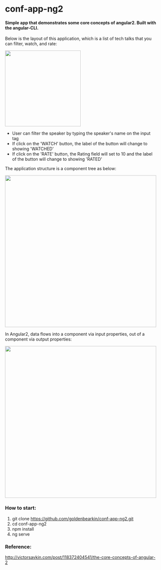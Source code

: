 # conf-app-ng2

#### Simple app that demonstrates some core concepts of angular2. Built with the angular-CLI.

Below is the layout of this application, which is a list of tech talks that you can filter, watch, and rate:

<img src="https://github.com/goldenbearkin/conf-app-ng2/blob/master/resources/layout.png" width="250">

- User can filter the speaker by typing the speaker's name on the input tag
- If click on the 'WATCH' button, the label of the button will change to showing 'WATCHED'
- If click on the 'RATE' button, the Rating field will set to 10 and the label of the button will change to showing 'RATED'

The application structure is a component tree as below:

<img src="https://github.com/goldenbearkin/conf-app-ng2/blob/master/resources/app-structure.png" width="500">

In Angular2, data flows into a component via input properties, out of a component via output properties:

<img src="https://github.com/goldenbearkin/conf-app-ng2/blob/master/resources/data-flows.png" width="500">

### How to start:

1. git clone https://github.com/goldenbearkin/conf-app-ng2.git
2. cd conf-app-ng2
3. npm install
4. ng serve

### Reference:
http://victorsavkin.com/post/118372404541/the-core-concepts-of-angular-2
